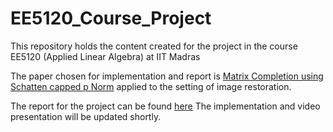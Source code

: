 # EE5120_Course_Project
This repository holds the content created for the project in the course EE5120 (Applied Linear Algebra) at IIT Madras

The paper chosen for implementation and report is [Matrix Completion using Schatten capped p Norm](https://ieeexplore.ieee.org/abstract/document/9025071) applied to the setting of image restoration.

The report for the project can be found [here](https://github.com/KKamaleshKumar/EE5120_Course_Project/blob/master/SchattenCappedPnorm.pdf)
The implementation and video presentation will be updated shortly.
